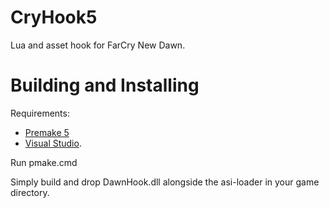 # CryHook5

Lua and asset hook for FarCry New Dawn.

# Building and Installing

Requirements:

- [Premake 5](https://premake.github.io/)
- [Visual Studio](http://www.visualstudio.com/downloads).

Run pmake.cmd

Simply build and drop DawnHook.dll alongside the asi-loader in your game directory.

